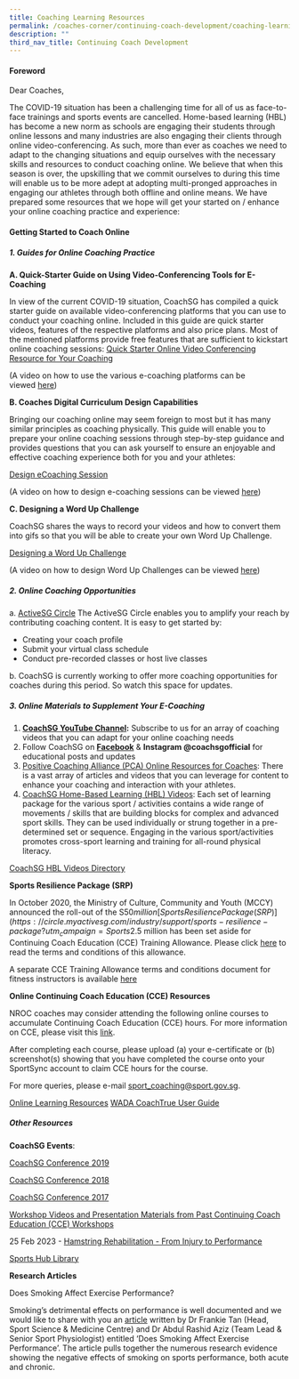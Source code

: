 ```yaml
---
title: Coaching Learning Resources
permalink: /coaches-corner/continuing-coach-development/coaching-learning-resources/
description: ""
third_nav_title: Continuing Coach Development
---
```

#### **Foreword**

Dear Coaches,

The COVID-19 situation has been a challenging time for all of us as face-to-face trainings and sports events are cancelled. Home-based learning (HBL) has become a new norm as schools are engaging their students through online lessons and many industries are also engaging their clients through online video-conferencing. As such, more than ever as coaches we need to adapt to the changing situations and equip ourselves with the necessary skills and resources to conduct coaching online. We believe that when this season is over, the upskilling that we commit ourselves to during this time will enable us to be more adept at adopting multi-pronged approaches in engaging our athletes through both offline and online means. We have prepared some resources that we hope will get your started on / enhance your online coaching practice and experience:

#### **Getting Started to Coach Online**

##### **1. Guides for Online Coaching Practice**

**A. Quick-Starter Guide on Using Video-Conferencing Tools for E-Coaching**

In view of the current COVID-19 situation, CoachSG has compiled a quick starter guide on available video-conferencing platforms that you can use to  conduct your coaching online. Included in this guide are quick starter videos, features of the respective platforms and also price plans. Most of the mentioned platforms provide free features that are sufficient to kickstart online coaching sessions:
[Quick Starter Online Video Conferencing Resource for Your Coaching](/files/Support/Coaches'%20Corner/Continuing%20Coach%20Development/Coaching%20Learning%20Resources/Quick_Starter_Online_Video_Conferencing_Resource_for_Your_Coaching.pdf)

(A video on how to use the various e-coaching platforms can be viewed [here](https://www.facebook.com/CoachSG1/videos/245327443374472/?))

**B. Coaches Digital Curriculum Design Capabilities**

Bringing our coaching online may seem foreign to most but it has many similar principles as coaching physically. This guide will enable you to prepare your online coaching sessions through step-by-step guidance and provides questions that you can ask yourself to ensure an enjoyable and effective coaching experience both for you and your athletes:

[Design eCoaching Session](/files/Support/Coaches'%20Corner/Continuing%20Coach%20Development/Coaching%20Learning%20Resources/Designing_eCoaching_Session_v4.pdf)

(A video on how to design e-coaching sessions can be viewed [here](https://www.facebook.com/CoachSG1/videos/249209429531732/))

**C. Designing a Word Up Challenge**

CoachSG shares the ways to record your videos and how to convert them into gifs so that you will be able to create your own Word Up Challenge.

[Designing a Word Up Challenge](/files/Support/Coaches'%20Corner/Continuing%20Coach%20Development/Coaching%20Learning%20Resources/Designing_a_Word_Up_Challenge.pdf)

(A video on how to design Word Up Challenges can be viewed [here](https://www.facebook.com/CoachSG1/videos/882258065626126/))

##### **2. Online Coaching Opportunities**
a. [ActiveSG Circle](https://circle.myactivesg.com/coaches/join-us)
The ActiveSG Circle enables you to amplify your reach by contributing coaching content. It is easy to get started by:

* Creating your coach profile
* Submit your virtual class schedule
* Conduct pre-recorded classes or host live classes

b. CoachSG is currently working to offer more coaching opportunities for coaches during this period. So watch this space for updates.

##### **3. Online Materials to Supplement Your E-Coaching**
1.  [**CoachSG YouTube Channel**](https://www.youtube.com/channel/UC6S-f5ZwoXcGs_TDbimGd5g)**:** Subscribe to us for an array of coaching videos that you can adapt for your online coaching needs
2.  Follow CoachSG on **[Facebook](https://m.facebook.com/CoachSG1/)** & **Instagram @coachsgofficial** for educational posts and updates
3.  [Positive Coaching Alliance (PCA) Online Resources for Coaches](https://www.positivecoach.org/coaches/): There is a vast array of articles and videos that you can leverage for content to enhance your coaching and interaction with your athletes.
4.  [CoachSG Home-Based Learning (HBL) Videos](https://www.youtube.com/channel/UC6S-f5ZwoXcGs_TDbimGd5g): Each set of learning package for the various sport / activities contains a wide range of movements / skills that are building blocks for complex and advanced sport skills. They can be used individually or strung together in a pre-determined set or sequence. Engaging in the various sport/activities promotes cross-sport learning and training for all-round physical literacy.

[CoachSG HBL Videos Directory](/files/Support/Coaches'%20Corner/Continuing%20Coach%20Development/Coaching%20Learning%20Resources/CoachSG_HBL_Videos_Directory_v2.pdf)

**Sports Resilience Package (SRP)**

In October 2020, the Ministry of Culture, Community and Youth (MCCY) announced the roll-out of the S$50 million [Sports Resilience Package (SRP)](https://circle.myactivesg.com/industry/support/sports-resilience-package?utm_campaign=Sports%20Resilience%20Package&utm_source=sportsg-corp&utm_medium=website) to support critical players in our sports ecosystem, preserve core capabilities in athlete pathway and pipeline development, and catalyze industry to provide innovative sports formats for Singaporeans to continue to stay active during the pandemic. Within the SRP, S$2.5 million has been set aside for Continuing Coach Education (CCE) Training Allowance. Please click [here](/files/Support/Coaches'%20Corner/Continuing%20Coach%20Development/Coaching%20Learning%20Resources/SRP_Coaching_Grant_-_Terms_and_Conditions_v3.pdf) to read the terms and conditions of this allowance.

A separate CCE Training Allowance terms and conditions document for fitness instructors is available [here](/files/Support/Coaches'%20Corner/Continuing%20Coach%20Development/Coaching%20Learning%20Resources/SRP_CCE_Training_Allowance_-_Terms_and_Conditions_(for_Fitness_Instructors).pdf)

**Online Continuing Coach Education (CCE) Resources**

NROC coaches may consider attending the following online courses to accumulate Continuing Coach Education (CCE) hours. For more information on CCE, please visit this [link](/coaches-corner/continuing-coach-development/continuing-coach-education-cce/).

After completing each course, please upload (a) your e-certificate or (b) screenshot(s) showing that you have completed the course onto your SportSync account to claim CCE hours for the course.

For more queries, please e-mail [sport_coaching@sport.gov.sg](mailto:sport_coaching@sport.gov.sg).

[Online Learning Resources](/files/Support/Coaches'%20Corner/Continuing%20Coach%20Development/Coaching%20Learning%20Resources/Online_Learning_Resources_v3.pdf)
[WADA CoachTrue User Guide](/files/Support/Coaches'%20Corner/Continuing%20Coach%20Development/Coaching%20Learning%20Resources/WADA_CoachTrue_User_Guide_v2.pdf)

##### **Other Resources**

**CoachSG Events**:

[CoachSG Conference 2019](https://www.sportsingapore.gov.sg/Athletes-Coaches/CoachSG/Conference-2019/Resources)

[CoachSG Conference 2018](https://www.sportsingapore.gov.sg/Athletes-Coaches/CoachSG/Conference-2018/Resources)

[CoachSG Conference 2017](https://www.sportsingapore.gov.sg/athletes-coaches/coachsg/conference-2017/resources)

[Workshop Videos and Presentation Materials from Past Continuing Coach Education (CCE) Workshops](/files/Support/Coaches'%20Corner/Continuing%20Coach%20Development/Coaching%20Learning%20Resources/Presentation_Materials_from_Past_CCE_Workshops_v7.pdf)

25 Feb 2023 - [Hamstring Rehabilitation - From Injury to Performance](/files/Support/Coaches'%20Corner/Continuing%20Coach%20Development/Coaching%20Learning%20Resources/Hamstring_Rehabilitation_-_From_Injury_to_Performance.pdf)

[Sports Hub Library](/files/Support/Coaches'%20Corner/Continuing%20Coach%20Development/Coaching%20Learning%20Resources/Sports_Hub_Library.pdf)

**Research Articles**

Does Smoking Affect Exercise Performance?

Smoking’s detrimental effects on performance is well documented and we would like to share with you an [article](/files/Support/Coaches'%20Corner/Continuing%20Coach%20Development/Coaching%20Learning%20Resources/Does_Smoking_Affect_Exercise_Performance.pdf) written by Dr Frankie Tan (Head, Sport Science & Medicine Centre) and Dr Abdul Rashid Aziz (Team Lead & Senior Sport Physiologist) entitled ‘Does Smoking Affect Exercise Performance’. The article pulls together the numerous research evidence showing the negative effects of smoking on sports performance, both acute and chronic.